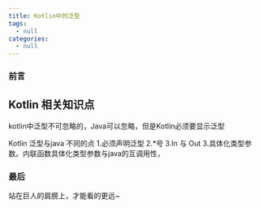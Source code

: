 ```yaml
---
title: Kotlin中的泛型
tags:
  - null
categories:
  - null
---
```


### 前言

## Kotlin 相关知识点

kotlin中泛型不可忽略的，Java可以忽略，但是Kotlin必须要显示泛型

Kotlin 泛型与java 不同的点
1.必须声明泛型
2.*号
3.In 与 Out
3.具体化类型参数。内联函数具体化类型参数与java的互调用性，

### 最后

站在巨人的肩膀上，才能看的更远~
